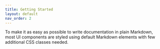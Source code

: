 ```yaml
---
title: Getting Started
layout: default
nav_order: 2
---
```


To make it as easy as possible to write documentation in plain Markdown, most UI components are styled using default Markdown elements with few additional CSS classes needed.
